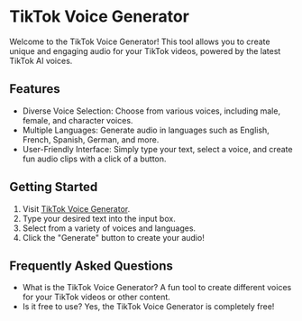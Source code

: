 # TikTok Voice Generator
Welcome to the TikTok Voice Generator! This tool allows you to create unique and engaging audio for your TikTok videos, powered by the latest TikTok AI voices.

## Features
- Diverse Voice Selection: Choose from various voices, including male, female, and character voices.
- Multiple Languages: Generate audio in languages such as English, French, Spanish, German, and more.
- User-Friendly Interface: Simply type your text, select a voice, and create fun audio clips with a click of a button.

## Getting Started
1. Visit [TikTok Voice Generator](https://tiktokvoicegen.com/).
2. Type your desired text into the input box.
3. Select from a variety of voices and languages.
4. Click the "Generate" button to create your audio!

## Frequently Asked Questions
- What is the TikTok Voice Generator?
A fun tool to create different voices for your TikTok videos or other content.
- Is it free to use?
Yes, the TikTok Voice Generator is completely free!
